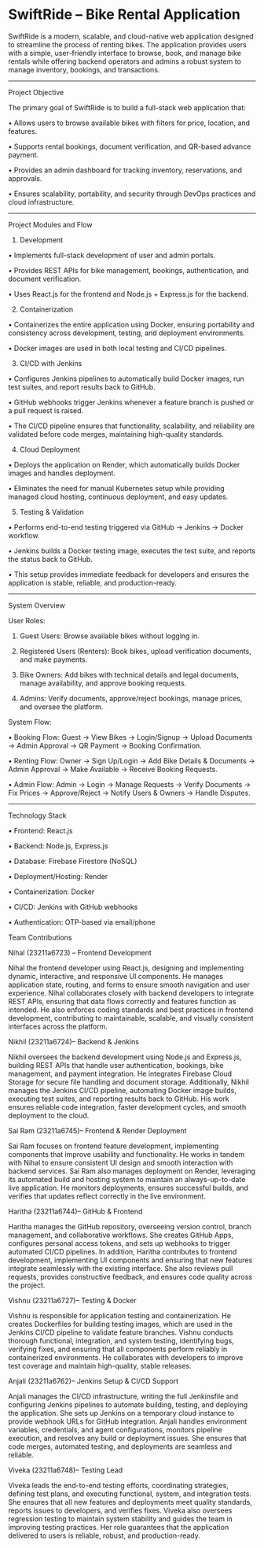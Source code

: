 <h1>SwiftRide – Bike Rental Application</h1>

SwiftRide is a modern, scalable, and cloud-native web application designed to streamline the process 
of renting bikes. The application provides users with a simple, user-friendly interface to browse, book, and manage bike rentals while 
offering backend operators and admins a robust system to manage inventory, bookings, and transactions.
________________________________________________________________________________________________________________________________________

Project Objective

The primary goal of SwiftRide is to build a full-stack web application that:

•	Allows users to browse available bikes with filters for price, location, and features.

•	Supports rental bookings, document verification, and QR-based advance payment.

•	Provides an admin dashboard for tracking inventory, reservations, and approvals.

•	Ensures scalability, portability, and security through DevOps practices and cloud infrastructure.
____________________________________________________________________________________________________________________________________________
Project Modules and Flow

1. Development
   
•	Implements full-stack development of user and admin portals.

•	Provides REST APIs for bike management, bookings, authentication, and document verification.

•	Uses React.js for the frontend and Node.js + Express.js for the backend.

2. Containerization
   
•	Containerizes the entire application using Docker, ensuring portability and consistency across development, testing, and deployment environments.

•	Docker images are used in both local testing and CI/CD pipelines.

3. CI/CD with Jenkins
   
•	Configures Jenkins pipelines to automatically build Docker images, run test suites, and report results back to GitHub.

•	GitHub webhooks trigger Jenkins whenever a feature branch is pushed or a pull request is raised.

•	The CI/CD pipeline ensures that functionality, scalability, and reliability are validated before code merges, maintaining high-quality standards.

4. Cloud Deployment
   
•	Deploys the application on Render, which automatically builds Docker images and handles deployment.

•	Eliminates the need for manual Kubernetes setup while providing managed cloud hosting, continuous deployment, and easy updates.

5. Testing & Validation
   
•	Performs end-to-end testing triggered via GitHub → Jenkins → Docker workflow.

•	Jenkins builds a Docker testing image, executes the test suite, and reports the status back to GitHub.

•	This setup provides immediate feedback for developers and ensures the application is stable, reliable, and production-ready.
________________________________________
System Overview

User Roles:
1.	Guest Users: Browse available bikes without logging in.

2.	Registered Users (Renters): Book bikes, upload verification documents, and make payments.

3.	Bike Owners: Add bikes with technical details and legal documents, manage availability, and approve booking requests.

4.	Admins: Verify documents, approve/reject bookings, manage prices, and oversee the platform.

System Flow:

•	Booking Flow: Guest → View Bikes → Login/Signup → Upload Documents → Admin Approval → QR Payment → Booking Confirmation.

•	Renting Flow: Owner → Sign Up/Login → Add Bike Details & Documents → Admin Approval → Make Available → Receive Booking Requests.

•	Admin Flow: Admin → Login → Manage Requests → Verify Documents → Fix Prices → Approve/Reject → Notify Users & Owners → Handle Disputes.
________________________________________
Technology Stack

•	Frontend: React.js

•	Backend: Node.js, Express.js

•	Database: Firebase Firestore (NoSQL)

•	Deployment/Hosting: Render

•	Containerization: Docker

•	CI/CD: Jenkins with GitHub webhooks

•	Authentication: OTP-based via email/phone

Team Contributions

Nihal (23211a6723) – Frontend Development

Nihal the frontend developer using React.js, designing and implementing dynamic, interactive, and responsive UI components. He manages application state, routing, and forms 
to ensure smooth navigation and user experience. Nihal collaborates closely with backend developers to integrate REST APIs, ensuring that data flows correctly and features function as 
intended. He also enforces coding standards and best practices in frontend development, contributing to maintainable, scalable, and visually consistent interfaces across the platform.

Nikhil (23211a6724)– Backend & Jenkins

Nikhil oversees the backend development using Node.js and Express.js, building REST APIs that handle user authentication, bookings, bike management, and payment integration. He integrates 
Firebase Cloud Storage for secure file handling and document storage. Additionally, Nikhil manages the Jenkins CI/CD pipeline, automating Docker image builds, executing test suites, and 
reporting results back to GitHub. His work ensures reliable code integration, faster development cycles, and smooth deployment to the cloud.

Sai Ram (23211a6745)– Frontend & Render Deployment

Sai Ram focuses on frontend feature development, implementing components that improve usability and functionality. He works in tandem with Nihal to ensure consistent UI design and 
smooth interaction with backend services. Sai Ram also manages deployment on Render, leveraging its automated build and hosting system to maintain an always-up-to-date live application. 
He monitors deployments, ensures successful builds, and verifies that updates reflect correctly in the live environment.

Haritha (23211a6744)– GitHub & Frontend

Haritha manages the GitHub repository, overseeing version control, branch management, and collaborative workflows. She creates GitHub Apps, configures personal access tokens, and sets up 
webhooks to trigger automated CI/CD pipelines. In addition, Haritha contributes to frontend development, implementing UI components and ensuring that new features integrate seamlessly with 
the existing interface. She also reviews pull requests, provides constructive feedback, and ensures code quality across the project.

Vishnu (23211a6727)– Testing & Docker

Vishnu is responsible for application testing and containerization. He creates Dockerfiles for building testing images, which are used in the Jenkins CI/CD pipeline to validate feature 
branches. Vishnu conducts thorough functional, integration, and system testing, identifying bugs, verifying fixes, and ensuring that all components perform reliably in containerized 
environments. He collaborates with developers to improve test coverage and maintain high-quality, stable releases.

Anjali (23211a6762)– Jenkins Setup & CI/CD Support

Anjali manages the CI/CD infrastructure, writing the full Jenkinsfile and configuring Jenkins pipelines to automate building, testing, and deploying the application. She sets up Jenkins on 
a temporary cloud instance to provide webhook URLs for GitHub integration. Anjali handles environment variables, credentials, and agent configurations, monitors pipeline execution, and 
resolves any build or deployment issues. She ensures that code merges, automated testing, and deployments are seamless and reliable.

Viveka (23211a6748)– Testing Lead

Viveka leads the end-to-end testing efforts, coordinating strategies, defining test plans, and executing functional, system, and integration tests. She ensures that all new features and 
deployments meet quality standards, reports issues to developers, and verifies fixes. Viveka also oversees regression testing to maintain system stability and guides the team in improving 
testing practices. Her role guarantees that the application delivered to users is reliable, robust, and production-ready.





